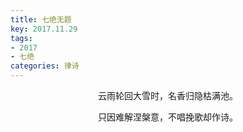 ```yaml
---
title: 七绝无题
key: 2017.11.29
tags: 
- 2017
- 七绝
categories: 律诗
---
```


<p align="center">云雨轮回大雪时，名香归隐枯满池。
</p>
<p align="center">只因难解涅槃意，不唱挽歌却作诗。
</p>
